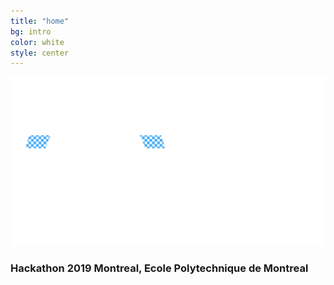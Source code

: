 ```yaml
---
title: "home"
bg: intro
color: white
style: center
---
```


![codeweek](img/mrathon.png)

### Hackathon 2019 Montreal, Ecole Polytechnique de Montreal 

